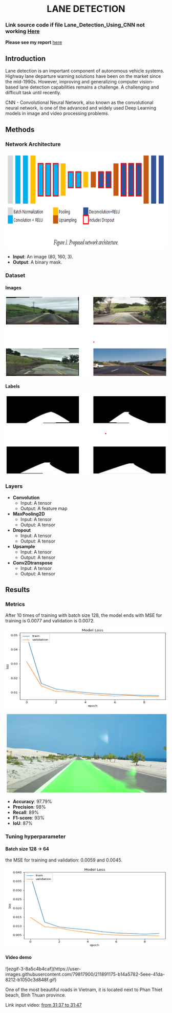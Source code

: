 <h1 align="center">LANE DETECTION</h1>
<h3>Link source code if file Lane_Detection_Using_CNN not working <a target="_blank" href="https://colab.research.google.com/drive/1KQSA2xzih-2y9gdFWtRf9L-Pj4Y8BiFS?usp=sharing">Here</a></h3>
<p><b>Please see my report</b> <a target="_blank" href="https://drive.google.com/file/d/1Ba0UAdkFfKggyYmUpo4yfSDf91mYy_J-/view?usp=share_link">here</a></p>
<h2>Introduction</h2>
<p>Lane detection is an important component of autonomous vehicle systems. Highway lane departure warning solutions have been on the market since the mid-1990s. However, improving and generalizing computer vision-based lane detection capabilities remains a challenge. A challenging and difficult task until recently.</p>
<p>CNN - Convolutional Neural Network, also known as the convolutional neural network, is one of the advanced and widely used Deep Learning models in image and video processing problems. </p>
<h2>Methods</h2>
<h3>Network Architecture</h3>
<p align="center">
<img width="800" height="300" src="network-arc.png">
</p>
<ul>
  <li><b>Input</b>: An image (80, 160, 3).</li>
  <li><b>Output</b>: A binary mask.</li>
</ul>
<h3>Dataset</h3>
<h4>Images</h4>
<p align="center">
  <img width="600" height="250" src="image.png">
</p>
<h4>Labels</h4>
<p align="center">
  <img width="600" height="250" src="label.png">
</p>
<h3>Layers</h3>
<ul>
  <li><b>Convolution</b>
    <ul>
      <li>Input: A tensor</li>
      <li>Output: A feature map</li>
    </ul>
  </li>
  <li><b>MaxPooling2D</b>
    <ul>
      <li>Input: A tensor</li>
      <li>Output: A tensor</li>
    </ul>
  </li>
  <li><b>Dropout</b>
    <ul>
      <li>Input: A tensor</li>
      <li>Output: A tensor</li>
    </ul>
  </li>
  <li><b>Upsample</b>
    <ul>
      <li>Input: A tensor</li>
      <li>Output: A tensor</li>
    </ul>
  </li>
  <li><b>Conv2Dtranspose</b>
    <ul>
      <li>Input: A tensor</li>
      <li>Output: A tensor</li>
    </ul>
  </li>
</ul>
<h2>Results</h2>
<h3>Metrics</h3>
<p>After 10 times of training with batch size 128, the model ends with MSE for training is 0.0077 and validation is 0.0072.</p>
<p align="center">
  <img width="600" height="250" src="batch128.png">
</p>
<p align="center">
  <img width="600" height="250" src="result-128.png">
</p>
<ul>
  <li><b>Accuracy</b>: 97.79%</li>
  <li><b>Precision</b>: 98%</li>
  <li><b>Recall</b>: 89%</li>
  <li><b>F1-score</b>: 93%</li>
  <li><b>IoU</b>: 87%</li>
</ul>
<h3>Tuning hyperparameter</h3>
<h4>Batch size 128 -> 64</h4>
<p>the MSE for training and validation: 0.0059 and 0.0045.</p>
<p align="center">
  <img width="600" height="250" src="batch64.png">
</p>
<h4
<h3>Video demo</h3>
![ezgif-3-8a5c4b4caf](https://user-images.githubusercontent.com/79817900/211891175-b14a5782-5eee-41da-8212-b1050c3d848f.gif)
<p>One of the most beautiful roads in Vietnam, it is located next to Phan Thiet beach, Binh Thuan province.</p>

<p>Link input video: <a target="_blank" href="https://www.youtube.com/watch?v=rOFo-bnWA9Q&t=2399s">from 31:37 to 31:47</a></p>
